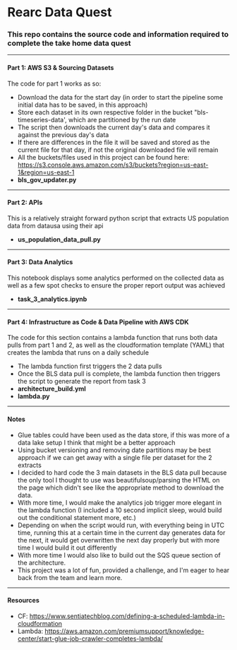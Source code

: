 # Rearc Data Quest
### This repo contains the source code and information required to complete the take home data quest
----
#### Part 1: AWS S3 & Sourcing Datasets
The code for part 1 works as so:
- Download the data for the start day (in order to start the pipeline some initial data has to be saved, in this approach)
- Store each dataset in its own respective folder in the bucket "bls-timeseries-data', which are partitioned by the run date
- The script then downloads the current day's data and compares it against the previous day's data
- If there are differences in the file it will be saved and stored as the current file for that day, if not the original downloaded file will remain
- All the buckets/files used in this project can be found here: https://s3.console.aws.amazon.com/s3/buckets?region=us-east-1&region=us-east-1
- **bls_gov_updater.py**
----
#### Part 2: APIs
This is a relatively straight forward python script that extracts US population data from datausa using their api
- **us_population_data_pull.py**
----
#### Part 3: Data Analytics
This notebook displays some analytics performed on the collected data as well as a few spot checks to ensure the proper report output was achieved
- **task_3_analytics.ipynb**
----
#### Part 4: Infrastructure as Code & Data Pipeline with AWS CDK
The code for this section contains a lambda function that runs both data pulls from part 1 and 2, as well as the cloudformation template (YAML) that creates the lambda that runs on a daily schedule
- The lambda function first triggers the 2 data pulls
- Once the BLS data pull is complete, the lambda function then triggers the script to generate the report from task 3
- **architecture_build.yml**
- **lambda.py**
----
#### Notes
- Glue tables could have been used as the data store, if this was more of a data lake setup I think that might be a better approach
- Using bucket versioning and removing date partitions may be best approach if we can get away with a single file per dataset for the 2 extracts
- I decided to hard code the 3 main datasets in the BLS data pull because the only tool I thought to use was beautifulsoup/parsing the HTML on the page which didn't see like the appropriate method to download the data.
- With more time, I would make the analytics job trigger more elegant in the lambda function (I included a 10 second implicit sleep, would build out the conditional statement more, etc.)
- Depending on when the script would run, with everything being in UTC time, running this at a certain time in the current day generates data for the next, it would get overwritten the next day properly but with more time I would build it out differently
- With more time I would also like to build out the SQS queue section of the architecture.
- This project was a lot of fun, provided a challenge, and I'm eager to hear back from the team and learn more.
----
#### Resources
- CF: https://www.sentiatechblog.com/defining-a-scheduled-lambda-in-cloudformation
- Lambda: https://aws.amazon.com/premiumsupport/knowledge-center/start-glue-job-crawler-completes-lambda/
